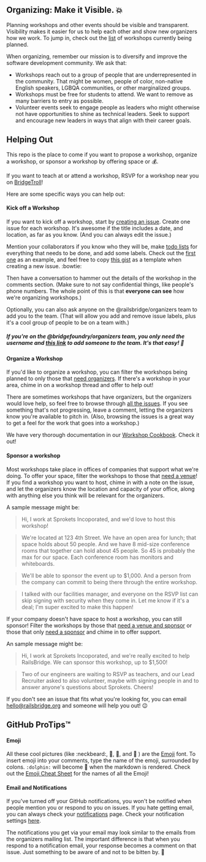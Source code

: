 ## Organizing: Make it Visible. :boom:

Planning workshops and other events should be visible and transparent. Visibility makes it easier for us to help each other and show new organizers how we work. To jump in, check out the [list](https://github.com/railsbridge/organizing/issues) of workshops currently being planned. 

When organizing, remember our mission is to diversify and improve the software development community. We ask that:
* Workshops reach out to a group of people that are underrepresented in the community. That might be women, people of color, non-native English speakers, LGBQA communities, or other marginalized groups.
* Workshops must be free for students to attend. We want to remove as many barriers to entry as possible.
* Volunteer events seek to engage people as leaders who might otherwise not have opportunities to shine as technical leaders.  Seek to support and encourage new leaders in ways that align with their career goals.

## Helping Out
This repo is the place to come if you want to propose a workshop, organize a workshop, or sponsor a workshop by offering space or :moneybag:. 

If you want to teach at or attend a workshop, RSVP for a workshop near you on [BridgeTroll](http://www.bridgetroll.org/)! 

Here are some specific ways you can help out:

#### Kick off a Workshop
If you want to kick off a workshop, start by [creating an issue](https://github.com/bridgefoundry/organizing/issues/new). Create one issue for each workshop. It's awesome if the title includes a date, and location, as far as you know. (And you can always edit the issue.) 

Mention your collaborators if you know who they will be, make [todo lists](https://github.com/blog/1542-task-lists-in-gist) for everything that needs to be done, and add some labels. Check out the [first one](https://github.com/bridgefoundry/organizing/issues/1) as an example, and feel free to copy [this gist](https://gist.githubusercontent.com/lilliealbert/8328d415daedfea886d6/raw/623df85d700342e05d3fa988556002bf007ec283/gistfile1.md) as a template when creating a new issue. :bowtie:

Then have a conversation to hammer out the details of the workshop in the comments section. (Make sure to not say confidential things, like people's phone numbers. The whole point of this is that **everyone can see** how we're organizing workshops.) 

Optionally, you can also ask anyone on the @railsbridge/organizers team to add you to the team. (That will allow you add and remove issue labels, plus it's a cool group of people to be on a team with.) 

##### If you're on the @bridgefoundry/organizers team, you only need the username and [this link](https://github.com/orgs/bridgefoundry/teams/organizers) to add someone to the team. It's that easy! :palm_tree:

#### Organize a Workshop
If you'd like to organize a workshop, you can filter the workshops being planned to only those that [need organizers](https://github.com/railsbridge/organizing/labels/Needs%20Organizer). If there's a workshop in your area, chime in on a workshop thread and offer to help out!

There are sometimes workshops that have organizers, but the organizers would love help, so feel free to browse through [all the issues](https://github.com/bridgefoundry/organizing/issues). If you see something that's not progressing, leave a comment, letting the organizers know you're available to pitch in. (Also, browsing the issues is a great way to get a feel for the work that goes into a workshop.)

We have very thorough documentation in our [Workshop Cookbook](https://github.com/railsbridge/docs/wiki/Cookbook). Check it out!

#### Sponsor a workshop

Most workshops take place in offices of companies that support what we're doing. To offer your space, filter the workshops to those that [need a venue](https://github.com/bridgefoundry/organizing/labels/Needs%20Venue/Sponsor)! If you find a workshop you want to host, chime in with a note on the issue, and let the organizers know the location and capacity of your office, along with anything else you think will be relevant for the organizers. 

A sample message might be:
> Hi, I work at Sprokets Incoporated, and we'd love to host this workshop! 

> We're located at 123 4th Street. We have an open area for lunch; that space holds about 50 people. And we have 8 mid-size conference rooms that together can hold about 45 people. So 45 is probably the max for our space. Each conference room has monitors and whiteboards.

> We'll be able to sponsor the event up to $1,000. And a person from the company can commit to being there through the entire workshop. 

> I talked with our facilities manager, and everyone on the RSVP list can skip signing with security when they come in. Let me know if it's a deal; I'm super excited to make this happen! 

If your company doesn't have space to host a workshop, you can still sponsor! Filter the workshops by those that [need a venue and sponsor](https://github.com/bridgefoundry/organizing/labels/Needs%20Venue/Sponsor) or those that only [need a sponsor](https://github.com/bridgefoundry/organizing/labels/Needs%20Sponsor) and chime in to offer support. 

An sample message might be:

> Hi, I work at Sprokets Incoporated, and we're really excited to help RailsBridge. We can sponsor this workshop, up to $1,500!

> Two of our engineers are waiting to RSVP as teachers, and our Lead Recruiter asked to also volunteer, maybe with signing people in and to answer anyone's questions about Sprokets. Cheers!

If you don't see an issue that fits what you're looking for, you can email hello@railsbridge.org and someone will help you out! :wink:

## GitHub ProTips™

#### Emoji
All these cool pictures (like :neckbeard:, :nail_care:, :rat:, and :space_invader: ) are the [Emoji](http://en.wikipedia.org/wiki/Emoji) font. To insert emoji into your comments, type the name of the emoji, surrounded by colons. `:dolphin:` will become :dolphin: when the markdown is rendered. Check out the [Emoji Cheat Sheet](http://www.emoji-cheat-sheet.com/) for the names of all the Emoji!

#### Email and Notifications
If you've turned off your GitHub notifications, you won't be notified when people mention you or respond to you on issues. If you hate getting email, you can always check your [notifications](https://github.com/notifications) page. Check your notification settings [here](https://github.com/settings/notifications).

The notifications you get via your email may look similar to the emails from the organizers mailing list. The important difference is that when you respond to a notification email, your response becomes a comment on that issue. Just something to be aware of and not to be bitten by. :wolf:
